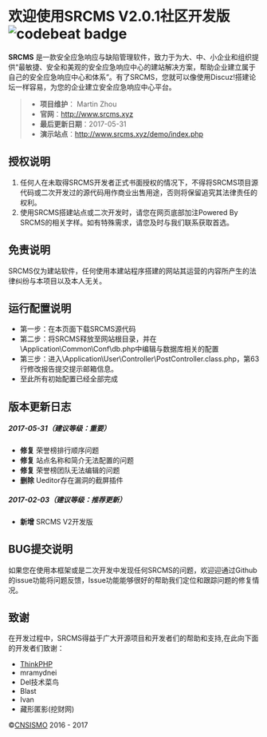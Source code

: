 # 欢迎使用SRCMS V2.0.1社区开发版 ![codebeat badge](https://codebeat.co/badges/67e58b6d-bc89-4f22-ba8f-7668a9c15c5a)

**SRCMS** 是一款安全应急响应与缺陷管理软件，致力于为大、中、小企业和组织提供“最敏捷、安全和美观的安全应急响应中心的建站解决方案，帮助企业建立属于自己的安全应急响应中心和体系”。有了SRCMS，您就可以像使用Discuz!搭建论坛一样容易，为您的企业建立安全应急响应中心平台。

> * **项目维护**： Martin Zhou
> * **官网**：http://www.srcms.xyz
> * **最后更新日期**：2017-05-31 
> * **演示站点**：http://www.srcms.xyz/demo/index.php


## 授权说明
1. 任何人在未取得SRCMS开发者正式书面授权的情况下，不得将SRCMS项目源代码或二次开发过的源代码用作商业出售用途，否则将保留追究其法律责任的权利。 
2. 使用SRCMS搭建站点或二次开发时，请您在网页底部加注Powered By SRCMS的相关字样。如有特殊需求，请您及时与我们联系获取首选。


## 免责说明
SRCMS仅为建站软件，任何使用本建站程序搭建的网站其运营的内容所产生的法律纠纷与本项目以及本人无关。


## 运行配置说明
* 第一步：在本页面下载SRCMS源代码
* 第二步：将SRCMS释放至网站根目录，并在\Application\Common\Conf\db.php中编辑与数据库相关的配置
* 第三步：进入\Application\User\Controller\PostController.class.php，第63行修改报告提交提示邮箱信息。
* 至此所有初始配置已经全部完成

## 版本更新日志

##### 2017-05-31（建议等级：重要）
* **修复** 荣誉榜排行顺序问题
* **修复** 站点名称和简介无法配置的问题
* **修复** 荣誉榜团队无法编辑的问题
* **删除** Ueditor存在漏洞的截屏插件

##### 2017-02-03（建议等级：推荐更新）
* **新增** SRCMS V2开发版

## BUG提交说明
如果您在使用本框架或是二次开发中发现任何SRCMS的问题，欢迎迎通过Github的issue功能将问题反馈，Issue功能能够很好的帮助我们定位和跟踪问题的修复情况。 

## 致谢
在开发过程中，SRCMS得益于广大开源项目和开发者们的帮助和支持,在此向下面的开发者们致谢：
* [ThinkPHP](http://www.thinkphp.cn/)
* mramydnei
* Del技术菜鸟
* Blast
* Ivan
* 藏形匿影(挖财网)

&copy;<a href="https://github.com/CNSISMO" target="_blank">CNSISMO</a> 2016 - 2017
